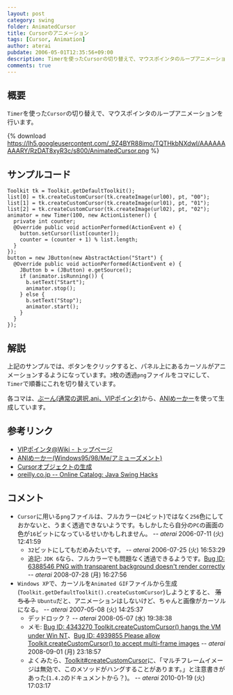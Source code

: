 ```yaml
---
layout: post
category: swing
folder: AnimatedCursor
title: Cursorのアニメーション
tags: [Cursor, Animation]
author: aterai
pubdate: 2006-05-01T12:35:56+09:00
description: Timerを使ったCursorの切り替えで、マウスポインタのループアニメーションを行います。
comments: true
---
```

## 概要
`Timer`を使った`Cursor`の切り替えで、マウスポインタのループアニメーションを行います。

{% download https://lh5.googleusercontent.com/_9Z4BYR88imo/TQTHkbNXdwI/AAAAAAAAARY/RzDAT8xyR3c/s800/AnimatedCursor.png %}

## サンプルコード
<pre class="prettyprint"><code>Toolkit tk = Toolkit.getDefaultToolkit();
list[0] = tk.createCustomCursor(tk.createImage(url00), pt, "00");
list[1] = tk.createCustomCursor(tk.createImage(url01), pt, "01");
list[2] = tk.createCustomCursor(tk.createImage(url02), pt, "02");
animator = new Timer(100, new ActionListener() {
  private int counter;
  @Override public void actionPerformed(ActionEvent e) {
    button.setCursor(list[counter]);
    counter = (counter + 1) % list.length;
  }
});
button = new JButton(new AbstractAction("Start") {
  @Override public void actionPerformed(ActionEvent e) {
    JButton b = (JButton) e.getSource();
    if (animator.isRunning()) {
      b.setText("Start");
      animator.stop();
    } else {
      b.setText("Stop");
      animator.start();
    }
  }
});
</code></pre>

## 解説
上記のサンプルでは、ボタンをクリックすると、パネル上にあるカーソルがアニメーションするようになっています。`3`枚の透過`png`ファイルをコマにして、`Timer`で順番にこれを切り替えています。

各コマは、[ぶーん(通常の選択.ani、VIPポインタ)](http://www11.atwiki.jp/vippointer/pages/54.html)から、[ANIめーかー](http://www.vector.co.jp/soft/win95/amuse/se195017.html)を使って生成しています。

## 参考リンク
- [VIPポインタ@Wiki - トップページ](http://www11.atwiki.jp/vippointer/)
- [ANIめーかー(Windows95/98/Me/アミューズメント)](http://www.vector.co.jp/soft/win95/amuse/se195017.html)
- [Cursorオブジェクトの生成](http://ateraimemo.com/Swing/CustomCursor.html)
- [oreilly.co.jp -- Online Catalog: Java Swing Hacks](http://www.oreilly.co.jp/books/4873112788/download.html)

<!-- dummy comment line for breaking list -->

## コメント
- `Cursor`に用いる`png`ファイルは、フルカラー(`24`ビット)ではなく`256`色にしておかないと、うまく透過できないようです。もしかしたら自分の`PC`の画面の色が`16`ビットになっているせいかもしれません。 -- *aterai* 2006-07-11 (火) 12:41:59
    - `32`ビットにしてもだめみたいです。 -- *aterai* 2006-07-25 (火) 16:53:29
    - 追記: `JDK 6`なら、フルカラーでも問題なく透過できるようです。[Bug ID: 6388546 PNG with transparent background doesn't render correctly](http://bugs.java.com/bugdatabase/view_bug.do?bug_id=6388546) -- *aterai* 2008-07-28 (月) 16:27:56
- `Windows XP`で、カーソルを`Animated GIF`ファイルから生成(`Toolkit.getDefaultToolkit().createCustomCursor`)しようとすると、 ~~落ちる？~~ `Ubuntu`だと、アニメーションはしないけど、ちゃんと画像がカーソルになる。 -- *aterai* 2007-05-08 (火) 14:25:37
    - デッドロック？ -- *aterai* 2008-05-07 (水) 19:38:38
    - メモ: [Bug ID: 4343270 Toolkit.createCustomCursor() hangs the VM under Win NT](http://bugs.java.com/bugdatabase/view_bug.do?bug_id=4343270)、[Bug ID: 4939855 Please allow Toolkit.createCustomCursor() to accept multi-frame images](http://bugs.java.com/bugdatabase/view_bug.do?bug_id=4939855) -- *aterai* 2008-09-01 (月) 23:18:57
    - よくみたら、[Toolkit#createCustomCursor](http://docs.oracle.com/javase/jp/6/api/java/awt/Toolkit.html#createCustomCursor%28java.awt.Image,%20java.awt.Point,%20java.lang.String%29)に、「マルチフレームイメージは無効で、このメソッドがハングすることがあります。」と注意書きがあった(`1.4.2`のドキュメントから？)。 -- *aterai* 2010-01-19 (火) 17:03:17

<!-- dummy comment line for breaking list -->
